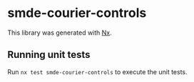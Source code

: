# smde-courier-controls

This library was generated with [Nx](https://nx.dev).

## Running unit tests

Run `nx test smde-courier-controls` to execute the unit tests.
